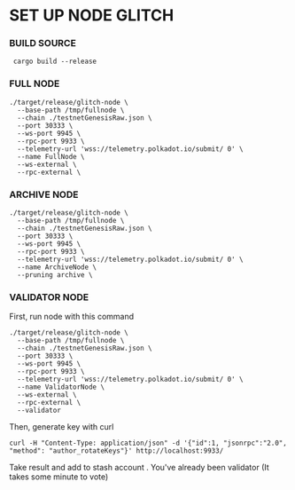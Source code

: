 # SET UP NODE GLITCH

### BUILD SOURCE
```angular2html
 cargo build --release
```

### FULL NODE

```angular2html
./target/release/glitch-node \
  --base-path /tmp/fullnode \
  --chain ./testnetGenesisRaw.json \
  --port 30333 \
  --ws-port 9945 \
  --rpc-port 9933 \
  --telemetry-url 'wss://telemetry.polkadot.io/submit/ 0' \
  --name FullNode \
  --ws-external \
  --rpc-external \

```

### ARCHIVE NODE

```angular2html
./target/release/glitch-node \
  --base-path /tmp/fullnode \
  --chain ./testnetGenesisRaw.json \
  --port 30333 \
  --ws-port 9945 \
  --rpc-port 9933 \
  --telemetry-url 'wss://telemetry.polkadot.io/submit/ 0' \
  --name ArchiveNode \
  --pruning archive \
```

### VALIDATOR NODE
First, run node with this command

```angular2html
./target/release/glitch-node \
  --base-path /tmp/fullnode \
  --chain ./testnetGenesisRaw.json \
  --port 30333 \
  --ws-port 9945 \
  --rpc-port 9933 \
  --telemetry-url 'wss://telemetry.polkadot.io/submit/ 0' \
  --name ValidatorNode \
  --ws-external \
  --rpc-external \
  --validator
```
Then, generate key with curl 
```angular2html
curl -H "Content-Type: application/json" -d '{"id":1, "jsonrpc":"2.0", "method": "author_rotateKeys"}' http://localhost:9933/
```
Take result and add to stash account . You've already been validator (It takes some minute to vote)






